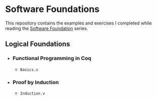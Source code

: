 # Software Foundations

This repository contains the examples and exercises
I completed while reading the [Software Foundation](https://softwarefoundations.cis.upenn.edu/) series.

## Logical Foundations

  * ### Functional Programming in Coq
    - `Basics.v`
  * ### Proof by Induction
    - `Induction.v`
